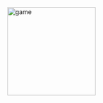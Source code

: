 <img src="https://github.com/safarsafarov/Foody-App/blob/master/game.png" alt="game" style="width:200px;"/>
